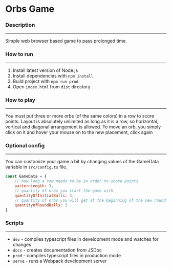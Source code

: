 <h1 >
    Orbs Game
</h1>

<h3>
    Description
</h3>
<hr>
<p>
    Simple web browser based game to pass prolonged time.
</p>

<h3>
    How to run
</h3>
<hr>
<ol>
    <li>Install latest version of Node.js</li>
    <li>Install dependencies with <code>npm install</code></li>
    <li>Build project with <code>npm run prod</code></li>
    <li>Open <code>index.html</code> from <code>dist</code> directory</li>
</ol>

<h3>
    How to play
</h3>
<hr>
<p>
    You must put three or more orbs (of the same colors) in a row to score points.
    Layout is absolutely unlimited as long as it is a row, so horizontal, vertical and diagonal arrangement is allowed.
    To move an orb, you simply click on it and hover your mouse on to the new placement, click again 
</p>

<h3>
    Optional config
</h3>
<hr>
<p>
    You can customize your game a bit by changing values of the GameData variable in <code>src/config.ts</code> file.
</p>

```js
const GameData = {
    // how long a row needs to be in order to score points
    patternLength: 3,
    // quantity of orbs you start the game with
    quantityOfInitialBalls: 3,
    // quantity of orbs you will get at the beginning of the new round
    quantityOfRoundBalls: 3
}
```

<h3>
    Scripts
</h3>
<hr>
<ul>
    <li><code>dev</code> - compiles typescript files in development mode and watches for changes</li>
    <li><code>docs</code> - creates documentation from JSDoc</li>
    <li><code>prod</code> - compiles typescript files in production mode</li>
    <li><code>serve</code> - runs a Webpack development server</li>
</ul>